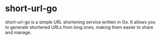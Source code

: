 # short-url-go
short-url-go is a simple URL shortening service written in Go.
It allows you to generate shortened URLs from long ones, making them easier to share and manage.

